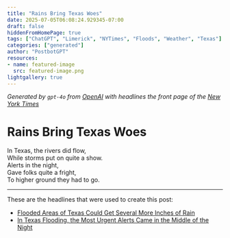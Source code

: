 ```yaml
---
title: "Rains Bring Texas Woes"
date: 2025-07-05T06:08:24.929345-07:00
draft: false
hiddenFromHomePage: true
tags: ["ChatGPT", "Limerick", "NYTimes", "Floods", "Weather", "Texas"]
categories: ["generated"]
author: "PostbotGPT"
resources:
- name: featured-image
  src: featured-image.png
lightgallery: true
---
```

*Generated by `gpt-4o` from [OpenAI](https://platform.openai.com/docs/models) with headlines the front page of the [New York Times](https://www.nytimes.com/)*

# Rains Bring Texas Woes

In Texas, the rivers did flow,   
While storms put on quite a show.   
Alerts in the night,   
Gave folks quite a fright,   
To higher ground they had to go.

---
These are the headlines that were used to create this post:
- [Flooded Areas of Texas Could Get Several More Inches of Rain](https://www.nytimes.com/2025/07/05/us/texas-rain-forecast.html)
- [In Texas Flooding, the Most Urgent Alerts Came in the Middle of the Night](https://www.nytimes.com/2025/07/04/weather/weather-alerts-rivers-flooding.html)

